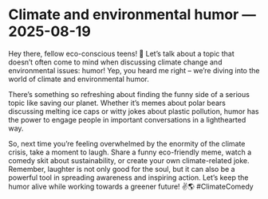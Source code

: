 # Climate and environmental humor — 2025-08-19

Hey there, fellow eco-conscious teens! 🌿 Let’s talk about a topic that doesn’t often come to mind when discussing climate change and environmental issues: humor! Yep, you heard me right – we’re diving into the world of climate and environmental humor. 

There’s something so refreshing about finding the funny side of a serious topic like saving our planet. Whether it’s memes about polar bears discussing melting ice caps or witty jokes about plastic pollution, humor has the power to engage people in important conversations in a lighthearted way.

So, next time you’re feeling overwhelmed by the enormity of the climate crisis, take a moment to laugh. Share a funny eco-friendly meme, watch a comedy skit about sustainability, or create your own climate-related joke. Remember, laughter is not only good for the soul, but it can also be a powerful tool in spreading awareness and inspiring action. Let’s keep the humor alive while working towards a greener future! ✌️🌎 #ClimateComedy